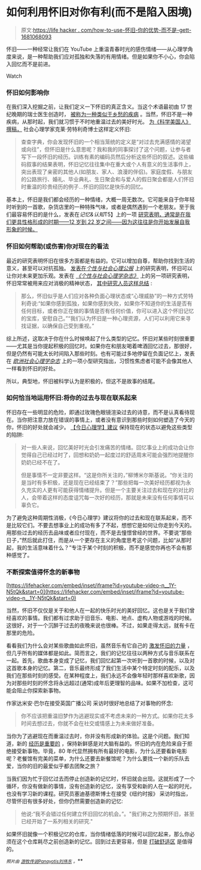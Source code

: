 # 如何利用怀旧对你有利(而不是陷入困境)

> 原文:[https://life hacker . com/how-to-use-怀旧-你的优势-而不是-gett-1681068093](https://lifehacker.com/how-to-use-nostalgia-to-your-advantage-instead-of-gett-1681068093)

怀旧——一种经常让我们在 YouTube 上重温青春时光的感伤情绪——从心理学角度来说，是一种帮助我们应对孤独和失落的有用情绪。但是如果你不小心，你会陷入回忆而不是前进。

Watch

### 怀旧如何影响你

在我们深入挖掘之前，让我们定义一下怀旧的真正含义。当这个术语最初由 17 世纪晚期的瑞士医生创造时， [被称为一种类似于乡愁的疾病](http://www.theatlantic.com/health/archive/2013/08/when-nostalgia-was-a-disease/278648/) 。当然，怀旧不是一种疾病，从那时起，我们就习惯于不时地重温过去的美好时光。 [为《科学美国人》撰稿，](http://blogs.scientificamerican.com/mind-guest-blog/2013/07/10/the-rehabilitation-of-an-old-emotion-a-new-science-of-nostalgia/) 社会心理学家克莱·劳特利奇博士这样定义怀旧:

> 查查字典，你会发现怀旧的一个相当笼统的定义是“对过去充满感情的渴望或向往”，但怀旧是什么意思呢？我和我的同事探讨了这个问题，让参与者写下一段怀旧的经历。训练有素的编码员然后分析这些怀旧的叙述。这些编码叙事的结果表明，怀旧记忆往往集中在重大或个人有意义的生活事件上，突出表现了亲密的其他人(如朋友、家人、浪漫的伴侣)。家庭度假、与朋友的公路旅行、婚礼、毕业典礼、生日聚会和与爱人的假日聚会都是人们怀旧时重温的珍贵经历的例子...怀旧的回忆是快乐的回忆。

基本上，怀旧是我们都会经历的一种情绪，大概一周无数次。它可能来自于你年轻时听到的一首歌，杂货店里的一种特殊气味，或者是偶然遇到一个老朋友。至于我们最容易怀旧的是什么，发表在*记忆&认知*T5】上的一项 [研究表明，通常是在我们更具性格形成的时期——12 岁到 22 岁之间——因为这往往是你开始发展自我形象的时候。](http://leadserv.u-bourgogne.fr/files/publications/000876-self-centered-memories-the-reminiscence-bump-and-the-self.pdf)

### 怀旧如何帮助(或伤害)你对现在的看法

最近的研究表明怀旧在很多方面都是有益的。它可以增加自尊，帮助你找到生活的意义，甚至可以对抗孤独。 [发表在*个性与社会心理公报*](http://psp.sagepub.com/content/39/11/1484.abstract) 上的研究表明，怀旧可以让你对未来更加乐观。发表在 [*《个性与社会心理学杂志》*](http://www.wildschut.me/Tim_Wildschut/home_files/Nostalgia%20JPSP.pdf) 上的另一项研究表明，怀旧常常被用来应对消极的精神状态， [其中研究人员这样总结](http://www.sciencefriday.com/blogs/04/16/2013/why-do-i-get-nostalgic.html?series=28) :

> 那么，怀旧似乎是人们应对各种负面心理状态或“心理威胁”的一种方式劳特利奇说:“如果你感到孤独，如果你感到失败，如果你不知道你的生活是否有任何目标，或者你正在做的事情是否有任何价值，你可以进入这个怀旧记忆的宝库，安慰自己。”“我们认为怀旧是一种心理资源，人们可以利用它来寻找证据，以确保自己受到重视。”

综上所述，这取决于你在什么时候唤起了什么类型的记忆。怀旧对某些时刻很重要——尤其是当你提起积极的回忆时。如果你在和朋友喝着啤酒回忆过去，那很好，但是仍然有可能太长时间陷入那些时刻。也有可能过多地停留在负面记忆上，发表在 [*欧洲社会心理学杂志*](http://psych.hanover.edu/Research/exponnetresults/Verplanken%20%282012%29.pdf) 上的一项小型研究指出，习惯性焦虑者可能不会像其他人一样看到怀旧的好处。

所以，典型地，怀旧被科学认为是积极的，但这不是故事的结尾。

### 如何恰当地运用怀旧:将你的过去与现在联系起来

怀旧存在一些明显的危险，即通过玫瑰色眼镜渲染过去的诗意，而不是认真看待现在。当你把注意力放在错误的事情上，或者没有意识到那些时刻如何塑造了今天的你，怀旧的好处就会减少。 [【今日心理学】建议](http://www.psychologytoday.com/articles/200605/nostalgia-sweet-remembrance) 保持现在的状态以避免这些类型的陷阱:

> 对一些人来说，回忆美好时光会引发痛苦的情绪。回忆事业上的成功会让你觉得自己已经过时了，回想和奶奶一起度过的舒适周末可能会强烈地提醒你奶奶已经不在了。
> 
> 但是事情不一定非要这样。“这是你所关注的，”柳博米尔斯基说。“你关注的是当时有多积极，还是现在已经结束了？”那些把每一次美好经历都视为永久充实的人更有可能获得情绪提升。但是一个主要关注过去和现在的对比的人，会带着这样的态度诅咒每一次好的经历，那就是未来没有任何事情可以辜负它。

为了避免这种周期性消极，《今日心理学》建议将你的过去和现在联系起来，而不是比较它们。不要去想事业上的成功有多了不起，想想它是如何让你走到今天的。用那些过去的经历去品味或者应付现在，而不是去憧憬曾经的世界。不要说“那些日子，”然后就此打住，而是从一个更存在主义的角度思考这个问题，比如“从那时起，我的生活意味着什么？”专注于某个时刻的积极，而不是感觉你再也不会有那种感觉了。

### 不断探索值得怀念的新事物

 [https://lifehacker.com/embed/inset/iframe?id=youtube-video-n__1Y-N5tQk&start=0](https://lifehacker.com/embed/inset/iframe?id=youtube-video-n__1Y-N5tQk&start=0) 

当然，怀旧不仅仅是关于和他人在一起的快乐时光的美好回忆。这也是关于我们曾经喜欢的事情。我们都有过求助于旧音乐、电影、地点、虚构人物或游戏的时候。这很好，对于一个沉醉于过去的夜晚来说也很棒。不过，如果走得太远，就有卡在那里的危险。

看看我们为什么会对某些歌曲如此怀旧，虽然音乐有它自己的 [激发怀旧的力量](http://priceonomics.com/the-science-of-inherited-nostalgia/) ，但几乎所有的媒体都是如此。简而言之，我们的记忆往往以两种方式与音乐联系在一起。首先，歌曲本身变成了记忆，我们回忆起第一次听到一首歌的时候，以及对这首歌本身的记忆。第二，音乐最终形成了我们生活中某个特定时刻的配乐，以及我们在那些时刻的感受。在某种程度上，我们永远不会像年轻时那样喜欢新歌，因为对那些时刻的怀念将永远超过(通常)成年后更理智的品味。如果不加检查，这可能会阻止你探索新事物。

作家达米安·巴尔在接受英国广播公司 采访时很好地总结了对事物的怀念:

> 你不应该把重温旧梦作为逃避现实或不考虑未来的一种方式。如果你花太多时间去想过去，你就不会在社交或情感上为未来做好准备。

当你为了逃避现在而重温过去时，你并没有形成新的体验。这是个问题。我们知道，新的 [经历是重要的](http://lifehacker.com/why-new-experiences-are-important-and-how-they-positiv-5802583) ，保持新鲜感是对大脑有益的。怀旧的内在危险来自于拒绝接受新事物。毕竟，80 年代显然拥有所有最好的电影，为什么还要看新电影呢？老餐馆有完美的菜单，为什么还要去新餐馆呢？为什么要找一个新的乐队去爱，当你的旧的最爱似乎都去团聚之旅？

当我们因为忙于回忆过去而停止创造新的记忆时，怀旧就会出现。这就形成了一个循环，你没有做新的事情，没有创造新的记忆，没有享受和新的人在一起的时光，也没有学习新的课程。研究员塞迪基德斯博士在接受《纽约时报》 采访时指出，尽管怀旧有很多好处，但你仍然需要创造新的记忆:

> 他说:“我不会错过任何建立怀旧回忆的机会。”。"我们称之为预期怀旧，甚至已经开始了一系列相关的研究."

如果怀旧就像一个积极记忆的仓库，当你情绪低落的时候可以回忆起来，那么你必须在这个仓库耗尽之前创造新的记忆。回到过去更容易，但是 [打破舒适区](http://lifehacker.com/the-science-of-breaking-out-of-your-comfort-zone-and-w-656426705) 是值得的。

<small>*照片由*</small> [<small>*游牧传说*</small>](https://www.flickr.com/photos/pnglife/4542281097/in/photolist-7VonVk-pLHU2Y-4Dxd2r-pga6Dj-9x6CXY-nHdSWc-4vUtYb-6Bc7Xr-67nNta-oJ5zgF-8sXtci-m4ScyC-beDgrZ-9F2hFB-jbtcBn-8avroM-7KyxE2-7sZ5nH-pF1Zf9-pEFrya-nM4NF7-pZ8Dr9-oeckvP-6wAf6d-9XudWf-puvJ9L-72H8TY-eWCAnr-8Fuk6H-pbtBT7-jmBsjp-nsU3YG-oxnT9B-pgSiPu-84rwNc-bhvkdp-29iqHy-nUFXAt-66w6Zs-povc48-e9yhq-6Eo67x-8BkvAk-9te4ZR-eiwHzX-ddhMvx-p7z8tp-5T2BbK-fhhpF-pLna2s)<small></small>*[<small>*Panayotis*</small>](https://www.flickr.com/photos/panayotis/14773602507/in/photolist-ovuzjB-7VonVk-pLHU2Y-4Dxd2r-pga6Dj-9x6CXY-nHdSWc-4vUtYb-6Bc7Xr-67nNta-oJ5zgF-8sXtci-m4ScyC-beDgrZ-9F2hFB-jbtcBn-8avroM-7KyxE2-7sZ5nH-pF1Zf9-pEFrya-nM4NF7-pZ8Dr9-oeckvP-6wAf6d-9XudWf-puvJ9L-72H8TY-eWCAnr-8Fuk6H-pbtBT7-jmBsjp-nsU3YG-oxnT9B-pgSiPu-84rwNc-bhvkdp-29iqHy-nUFXAt-66w6Zs-povc48-e9yhq-6Eo67x-8BkvAk-9te4ZR-eiwHzX-ddhMvx-p7z8tp-5T2BbK-fhhpF)<small></small>*[<small>*刘伟东*</small>](https://www.flickr.com/photos/kwl/3061008251/in/photolist-5Eut7k-9GYx4H-iRDmjN-6adwZK-7PgRAU-6MYDjs-m8CpRZ-wwB7Y-8nhqjh-6E5aQT-qftdc-3q4ueE-MGwcx-65znQ4-8wFRb8-pndyEy-86SjCW-5CY27r-9JYHws-Aacsy-bv1H5g-4Dapdf-aErfkj-KqBTu-iqCtw-4nL9AJ-aqKoPS-9y6tHL-55FveB-hX6Mq-6t2yhD-cTm4KC-aiPhV9-ks9QX-585yRP-a7upYg-7XfDvm-7Ln7xQ-kjYrZ6-4Pv3Xp-nEhpgS-orqiUJ-8uHcQX-7j7T2G-diFW3M-bLGcLa-9grdkS-7bzcph-p79X7h-4ez5Jq) <small>*。*</small>**